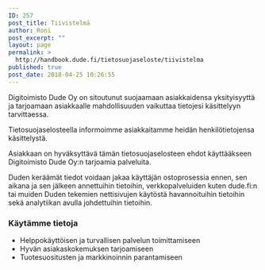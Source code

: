 ```yaml
---
ID: 257
post_title: Tiivistelmä
author: Roni
post_excerpt: ""
layout: page
permalink: >
  http://handbook.dude.fi/tietosuojaseloste/tiivistelma
published: true
post_date: 2018-04-25 10:26:55
---
```

Digitoimisto Dude Oy on sitoutunut suojaamaan asiakkaidensa yksityisyyttä ja tarjoamaan asiakkaalle mahdollisuuden vaikuttaa tietojesi käsittelyyn tarvittaessa.

Tietosuojaselosteella informoimme asiakkaitamme heidän henkilötietojensa käsittelystä.

Asiakkaan on hyväksyttävä tämän tietosuojaselosteen ehdot käyttääkseen Digitoimisto Dude Oy:n tarjoamia palveluita.

Duden keräämät tiedot voidaan jakaa käyttäjän ostoprosessia ennen, sen aikana ja sen jälkeen annettuihin tietoihin, verkkopalveluiden kuten dude.fi:n tai muiden Duden tekemien nettisivujen käytöstä havannoituihin tietoihin sekä analytiikan avulla johdettuihin tietoihin.

<h3>Käytämme tietoja</h3> 

<ul>
<li>Helppokäyttöisen ja turvallisen palvelun toimittamiseen</li>
<li>Hyvän asiakaskokemuksen tarjoamiseen</li>
<li>Tuotesuositusten ja markkinoinnin parantamiseen</li>
</ul>